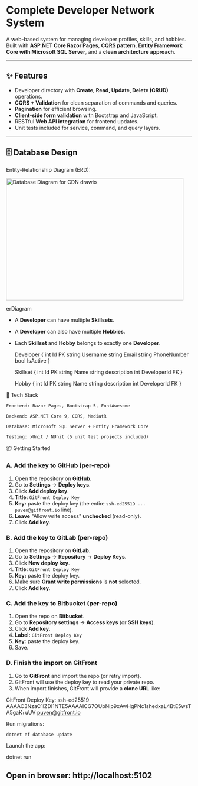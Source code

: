 # Complete Developer Network System

A web-based system for managing developer profiles, skills, and hobbies.  
Built with **ASP.NET Core Razor Pages**, **CQRS pattern**, **Entity Framework Core with Microsoft SQL Server**, and a **clean architecture approach**.

---

## ✨ Features
- Developer directory with **Create, Read, Update, Delete (CRUD)** operations.
- **CQRS + Validation** for clean separation of commands and queries.
- **Pagination** for efficient browsing.
- **Client-side form validation** with Bootstrap and JavaScript.
- RESTful **Web API integration** for frontend updates.
- Unit tests included for service, command, and query layers.

---

## 🗄️ Database Design

Entity-Relationship Diagram (ERD):

<img width="481" height="331" alt="Database Diagram for CDN drawio" src="https://github.com/user-attachments/assets/3fac9219-d21c-4285-9dd7-2920a5fe3241" />

erDiagram
- A **Developer** can have multiple **Skillsets**.  
- A **Developer** can also have multiple **Hobbies**.  
- Each **Skillset** and **Hobby** belongs to exactly one **Developer**.

    Developer {
        int Id PK
        string Username
        string Email
        string PhoneNumber
        bool IsActive
    }

    Skillset {
        int Id PK
        string Name
        string description
        int DeveloperId FK
    }

    Hobby {
        int Id PK
        string Name
        string description
        int DeveloperId FK
    }

🚀 Tech Stack

    Frontend: Razor Pages, Bootstrap 5, FontAwesome

    Backend: ASP.NET Core 9, CQRS, MediatR

    Database: Microsoft SQL Server + Entity Framework Core

    Testing: xUnit / NUnit (5 unit test projects included)

📦 Getting Started

### A. Add the key to GitHub (per-repo)
1. Open the repository on **GitHub**.  
2. Go to **Settings** → **Deploy keys**.  
3. Click **Add deploy key**.  
4. **Title:** `GitFront Deploy Key`  
5. **Key:** paste the deploy key (the entire `ssh-ed25519 ... puven@gitfront.io` line).  
6. **Leave** "Allow write access" **unchecked** (read-only).  
7. Click **Add key**.

### B. Add the key to GitLab (per-repo)
1. Open the repository on **GitLab**.  
2. Go to **Settings** → **Repository** → **Deploy Keys**.  
3. Click **New deploy key**.  
4. **Title:** `GitFront Deploy Key`  
5. **Key:** paste the deploy key.  
6. Make sure **Grant write permissions** is **not** selected.  
7. Click **Add key**.

### C. Add the key to Bitbucket (per-repo)
1. Open the repo on **Bitbucket**.  
2. Go to **Repository settings** → **Access keys** (or **SSH keys**).  
3. Click **Add key**.  
4. **Label:** `GitFront Deploy Key`  
5. **Key:** paste the deploy key.  
6. Save.

### D. Finish the import on GitFront
1. Go to **GitFront** and import the repo (or retry import).  
2. GitFront will use the deploy key to read your private repo.  
3. When import finishes, GitFront will provide a **clone URL** like:

GitFront Deploy Key:
ssh-ed25519 AAAAC3NzaC1lZDI1NTE5AAAAICG7OUbNip9xAwHgPNc1shedxaL4BtE5wsTA5gaK+uUV puven@gitfront.io
    
Run migrations:

    dotnet ef database update

Launch the app:

   dotnet run

  Open in browser: http://localhost:5102
---

